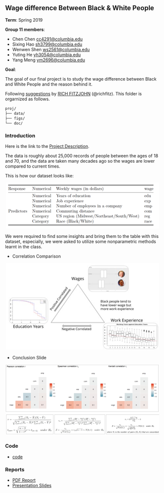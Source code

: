 ## Wage difference Between Black & White People

**Term**: Spring 2019

**Group 11 members**:

* Chen Chen cc4291@columbia.edu
* Sixing Hao sh3799@columbia.edu
* Wenwen Shen ws2561@columbia.edu
* Yuting He yh3054@columbia.edu
* Yang Meng ym2696@columbia.edu
	
**Goal**: 

The goal of our final project is to study the wage difference between Black and White People and the reason behind it.

Following [suggestions](http://nicercode.github.io/blog/2013-04-05-projects/) by [RICH FITZJOHN](http://nicercode.github.io/about/#Team) (@richfitz). This folder is orgarnized as follows.

```
proj/
├── data/
├── figs/
└── doc/
```

### Introduction

Here is the link to the [Project Description](doc/project_instruction.pdf).

The data is roughly about 25,000 records of people between the ages of 18 and 70, and the data are taken many decades ago so the wages are lower compared to current times.

This is how our dataset looks like:

<p align="center">
  <img width="500" src="figs/data_str.png">
</p>


We were required to find some insights and bring them to the table with this dataset, especially, we were asked to utilize some nonparametric methods learnt in the class.

* Correlation Comparison
<p align="center">
<img src="figs/conclusion.jpg" alt="" width="500"/>
</p>

* Conclusion Slide
<p align="center">
<img src="figs/corr.jpg" alt="" width="500"/>
</p>

### Code
* [code](Group11.Rmd)

### Reports

* [PDF Report](Group11.pdf)
* [Presentation Slides](slides.pdf)
